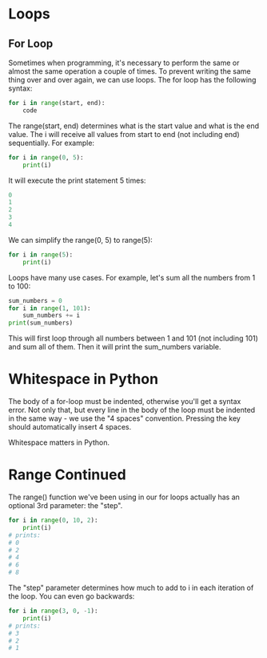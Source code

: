 # Loops

## For Loop
Sometimes when programming, it's necessary to perform the same or almost the same operation a couple of times.
To prevent writing the same thing over and over again, we can use loops.
The for loop has the following syntax:
```python
for i in range(start, end):
    code
```
The range(start, end) determines what is the start value and what is the end value. The i will receive all values from start to end (not including end) sequentially. For example:
```python
for i in range(0, 5):
    print(i)
```
It will execute the print statement 5 times:
```python
0
1
2
3
4
```
We can simplify the range(0, 5) to range(5):
```python
for i in range(5):
    print(i)
```
Loops have many use cases. For example, let's sum all the numbers from 1 to 100:
```python
sum_numbers = 0
for i in range(1, 101):
    sum_numbers += i
print(sum_numbers)
```
This will first loop through all numbers between 1 and 101 (not including 101) and sum all of them. Then it will print the sum_numbers variable.

# Whitespace in Python
The body of a for-loop must be indented, otherwise you'll get a syntax error. Not only that, but every line in the body of the loop must be indented in the same way - we use the "4 spaces" convention. Pressing the <tab> key should automatically insert 4 spaces.

Whitespace matters in Python.

# Range Continued
The range() function we've been using in our for loops actually has an optional 3rd parameter: the "step".
```python
for i in range(0, 10, 2):
    print(i)
# prints:
# 0
# 2
# 4
# 6
# 8
```
The "step" parameter determines how much to add to i in each iteration of the loop. You can even go backwards:
```python
for i in range(3, 0, -1):
    print(i)
# prints:
# 3
# 2
# 1
```

